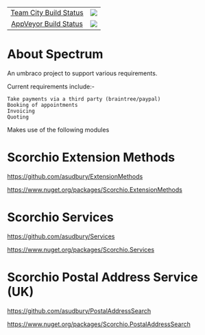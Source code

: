 
<table align="center">
    <tr>
        <td align="center"><a href=http://scorchio-server.westeurope.cloudapp.azure.com:888/viewType.html?buildTypeId=Spectrum_Build&guest=1)>Team City Build Status</a></td>
        <td align="center"><a href="http://scorchio-server.westeurope.cloudapp.azure.com:888/viewType.html?buildTypeId=Spectrum_Build&guest=1"> 
<img src="http://scorchio-server.westeurope.cloudapp.azure.com:888/app/rest/builds/buildType(id:Spectrum_Build)/statusIcon"/>
</a></td>
    </tr>
    <tr>
        <td align="center"><a href='https://ci.appveyor.com/project/asudbury/spectrum'>AppVeyor Build Status</a></td>
        <td align="center"><a href="https://ci.appveyor.com/project/asudbury/spectrum/">
	<img src='https://ci.appveyor.com/api/projects/status/ilna9ubax355iwjy?svg=true'/>
</a></td>
    </tr>
</table>


# About Spectrum

An umbraco project to support various requirements.

Current requirements include:-

	Take payments via a third party (braintree/paypal)
	Booking of appointments
	Invoicing
	Quoting
	

Makes use of the following modules

# Scorchio Extension Methods

https://github.com/asudbury/ExtensionMethods

https://www.nuget.org/packages/Scorchio.ExtensionMethods

# Scorchio Services

https://github.com/asudbury/Services

https://www.nuget.org/packages/Scorchio.Services

# Scorchio Postal Address Service (UK)

https://github.com/asudbury/PostalAddressSearch

https://www.nuget.org/packages/Scorchio.PostalAddressSearch




